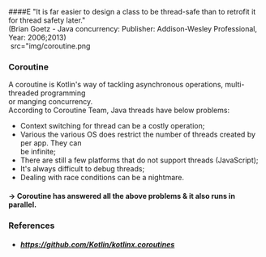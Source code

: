 ####E "It is far easier to design a class to be thread-safe than to retrofit it for thread safety later."<br>
(Brian Goetz - Java concurrency: Publisher: Addison-Wesley Professional, Year: 2006;2013)<br>
<img> src="img/coroutine.png </img>
<br>
### Coroutine<br>
A coroutine is Kotlin's way of tackling asynchronous operations, multi-threaded programming<br>
or manging concurrency.<br>
According to Coroutine Team, Java threads have below problems:
- Context switching for thread can be a costly operation;
- Various the various OS does restrict the number of threads created by per app. They can<br>
  be infinite;
- There are still a few platforms that do not support threads (JavaScript);
- It's always difficult to debug threads;
- Dealing with race conditions can be a nightmare.
#### -> Coroutine has answered all the above problems & it also runs in parallel.

### References
- ##### https://github.com/Kotlin/kotlinx.coroutines